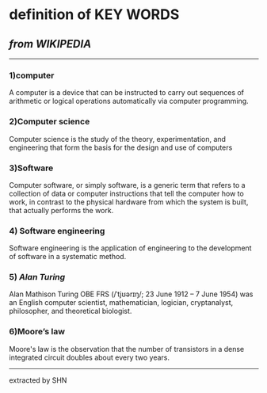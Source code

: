 # definition of  KEY WORDS
## *from WIKIPEDIA*
---
### 1)computer
A computer is a device that can be instructed to carry out sequences of arithmetic or logical operations automatically via computer programming.

### 2)Computer science
Computer science is the study of the theory, experimentation, and engineering that form the basis for the design and use of computers

### 3)Software
Computer software, or simply software, is a generic term that refers to a collection of data or computer instructions that tell the computer how to work, in contrast to the physical hardware from which the system is built, that actually performs the work.

### 4) Software engineering
Software engineering is the application of engineering to the development of software in a systematic method.

### 5) *Alan Turing* 
Alan Mathison Turing OBE FRS (/ˈtjʊərɪŋ/; 23 June 1912 – 7 June 1954) was an English computer scientist, mathematician, logician, cryptanalyst, philosopher, and theoretical biologist.

### 6)Moore’s law
Moore's law is the observation that the number of transistors in a dense integrated circuit doubles about every two years.

---
extracted by SHN